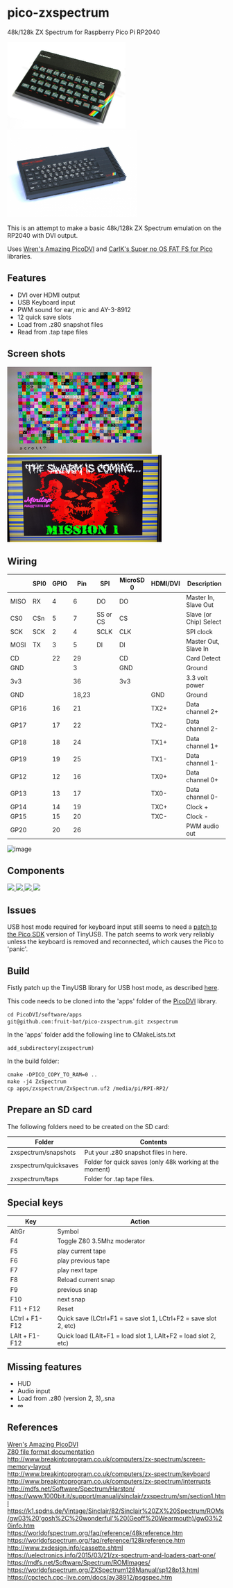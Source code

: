 # pico-zxspectrum
48k/128k ZX Spectrum for Raspberry Pico Pi RP2040

<img src="docs/1200px-ZXSpectrum48k.jpg" height="200"/>  <img src="docs/sinclair-zx-spectrum-128k.jpg" height="200"/>

This is an attempt to make a basic 48k/128k ZX Spectrum emulation on the RP2040 with DVI output.

Uses [Wren's Amazing PicoDVI](https://github.com/Wren6991/PicoDVI) and [CarlK's Super no OS FAT FS for Pico](https://github.com/carlk3/no-OS-FatFS-SD-SPI-RPi-Pico) libraries.

## Features
* DVI over HDMI output
* USB Keyboard input
* PWM sound for ear, mic and AY-3-8912
* 12 quick save slots
* Load from .z80 snapshot files
* Read from .tap tape files

## Screen shots

<img src="docs/zxspectrum_screen_1.jpg" height="200"/> <img src="docs/swarm_loading.jpg" height="200"/>

## Wiring

|       | SPI0  | GPIO  | Pin   | SPI       | MicroSD 0 | HDMI/DVI  |      Description       | 
| ----- | ----  | ----- | ---   | --------  | --------- | --------- | ---------------------- |
| MISO  | RX    | 4     | 6     | DO        | DO        |           | Master In, Slave Out   |
| CS0   | CSn   | 5     | 7     | SS or CS  | CS        |           | Slave (or Chip) Select |
| SCK   | SCK   | 2     | 4     | SCLK      | CLK       |           | SPI clock              |
| MOSI  | TX    | 3     | 5     | DI        | DI        |           | Master Out, Slave In   |
| CD    |       | 22    | 29    |           | CD        |           | Card Detect            |
| GND   |       |       | 3     |           | GND       |           | Ground                 |
| 3v3   |       |       | 36    |           | 3v3       |           | 3.3 volt power         |
| GND   |       |       | 18,23 |           |           | GND       | Ground                 |
| GP16  |       | 16    | 21    |           |           | TX2+      | Data channel 2+        |
| GP17  |       | 17    | 22    |           |           | TX2-      | Data channel 2-        |
| GP18  |       | 18    | 24    |           |           | TX1+      | Data channel 1+        |
| GP19  |       | 19    | 25    |           |           | TX1-      | Data channel 1-        |
| GP12  |       | 12    | 16    |           |           | TX0+      | Data channel 0+        |
| GP13  |       | 13    | 17    |           |           | TX0-      | Data channel 0-        |
| GP14  |       | 14    | 19    |           |           | TXC+      | Clock +                |
| GP15  |       | 15    | 20    |           |           | TXC-      | Clock -                |
| GP20  |       | 20    | 26    |           |           |           | PWM audio out          |


![image](https://www.raspberrypi.org/documentation/microcontrollers/images/Pico-R3-SDK11-Pinout.svg "Pinout")

## Components 
<a href="https://shop.pimoroni.com/products/raspberry-pi-pico">
<img src="https://cdn.shopify.com/s/files/1/0174/1800/products/P1043509-smol_1024x1024.jpg" width="200"/>
</a>

<a href="https://buyzero.de/products/raspberry-pi-pico-dvi-sock-videoausgabe-fur-den-pico">
<img src="https://cdn.shopify.com/s/files/1/1560/1473/products/Raspberry-Pi-Pico-Video-Output-DVI-Sock-topview_1200x.jpg" width="200"/>
</a>

<a href="https://thepihut.com/products/adafruit-dvi-breakout-board-for-hdmi-source-devices">
<img src="https://cdn.shopify.com/s/files/1/0176/3274/products/67e1a982-7668-48e2-acaf-df9de6f6e6fe_600x.jpg" width="200"/>
</a>

<a href="https://thepihut.com/products/adafruit-micro-sd-spi-or-sdio-card-breakout-board-3v-only">
<img src="https://cdn.shopify.com/s/files/1/0176/3274/products/4682-01_dcdcf68d-19aa-4deb-b758-471e8e7baf62_600x.jpg" width="200"/>
</a>
                                                                                                        
## Issues
USB host mode required for keyboard input still seems to need a [patch to the Pico SDK](https://github.com/raspberrypi/tinyusb/pull/7/files) version of TinyUSB. The patch seems to work very reliably unless the keyboard is removed and reconnected, which causes the Pico to 'panic'.

## Build
Fistly patch up the TinyUSB library for USB host mode, as described [here](https://github.com/raspberrypi/tinyusb/pull/7/files).

This code needs to be cloned into the 'apps' folder of the [PicoDVI](https://github.com/Wren6991/PicoDVI) library. 
```
cd PicoDVI/software/apps
git@github.com:fruit-bat/pico-zxspectrum.git zxspectrum
```

In the 'apps' folder add the following line to CMakeLists.txt
```
add_subdirectory(zxspectrum)
```
In the build folder:
```
cmake -DPICO_COPY_TO_RAM=0 ..
make -j4 ZxSpectrum
cp apps/zxspectrum/ZxSpectrum.uf2 /media/pi/RPI-RP2/
```
## Prepare an SD card
The following folders need to be created on the SD card:

| Folder | Contents |
| ------ | -------- |
| zxspectrum/snapshots | Put your .z80 snapshot files in here. |
| zxspectrum/quicksaves | Folder for quick saves (only 48k working at the moment) |
| zxspectrum/taps | Folder for .tap tape files. |

## Special keys

| Key | Action |
| --- | ------ |
| AltGr | Symbol |
| F4 | Toggle Z80 3.5Mhz moderator |
| F5 | play current tape |
| F6 | play previous tape |
| F7 | play next tape |
| F8 | Reload current snap |
| F9 | previous snap |
| F10 | next snap |
| F11 + F12 | Reset |
| LCtrl + F1-F12 | Quick save (LCtrl+F1 = save slot 1, LCtrl+F2 = save slot 2, etc) |
| LAlt + F1-F12 | Quick load (LAlt+F1 = load slot 1, LAlt+F2 = load slot 2, etc) |

## Missing features
* HUD
* Audio input
* Load from .z80 (version 2, 3),.sna
* &infin;

## References
[Wren's Amazing PicoDVI](https://github.com/Wren6991/PicoDVI)<br/>
[Z80 file format documentation](https://worldofspectrum.org/faq/reference/z80format.htm)<br/>
http://www.breakintoprogram.co.uk/computers/zx-spectrum/screen-memory-layout<br/>
http://www.breakintoprogram.co.uk/computers/zx-spectrum/keyboard<br/>
http://www.breakintoprogram.co.uk/computers/zx-spectrum/interrupts<br/>
http://mdfs.net/Software/Spectrum/Harston/<br/>
https://www.1000bit.it/support/manuali/sinclair/zxspectrum/sm/section1.html<br/>
https://k1.spdns.de/Vintage/Sinclair/82/Sinclair%20ZX%20Spectrum/ROMs/gw03%20'gosh%2C%20wonderful'%20(Geoff%20Wearmouth)/gw03%20info.htm<br/>
https://worldofspectrum.org/faq/reference/48kreference.htm<br/>
https://worldofspectrum.org/faq/reference/128kreference.htm<br/>
http://www.zxdesign.info/cassette.shtml<br/>
https://uelectronics.info/2015/03/21/zx-spectrum-and-loaders-part-one/<br/>
https://mdfs.net/Software/Spectrum/ROMImages/<br/>
https://worldofspectrum.org/ZXSpectrum128Manual/sp128p13.html<br/>
https://cpctech.cpc-live.com/docs/ay38912/psgspec.htm<br/>
